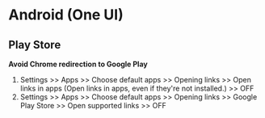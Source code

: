 # Android (One UI)

## Play Store

**Avoid Chrome redirection to Google Play**

1. Settings >> Apps >> Choose default apps >> Opening links >> Open links in apps (Open links in apps, even if they're not installed.) >> OFF
2. Settings >> Apps >> Choose default apps >> Opening links >> Google Play Store >> Open supported links >> OFF
